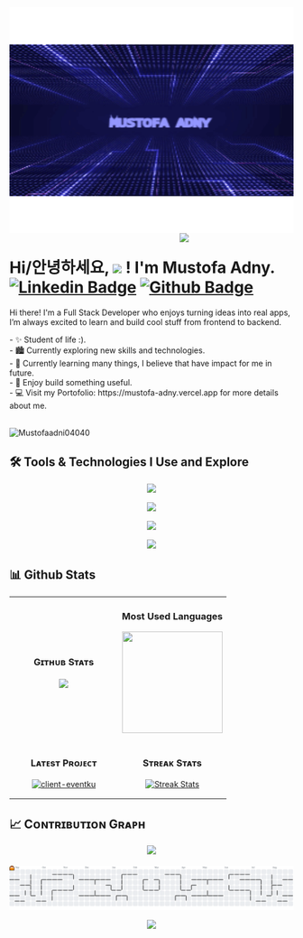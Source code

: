 <img width="100%" height="400px" align="center" alt="GIF" src="https://raw.githubusercontent.com/Mustofaadni04040/banner-gif/main/3dgifmaker12140.gif" />

<!--Owl-->
<div>
  <img align="right" width="40%" src="https://owlbertsio-resized.s3.amazonaws.com/Popper.psd.full.png">
</div>

<!--Profile Header-->

# Hi/안녕하세요, <img src="https://emojis.slackmojis.com/emojis/images/1531849430/4246/blob-sunglasses.gif?1531849430" width="30"/> ! I'm Mustofa Adny.<br>[![Linkedin Badge](https://img.shields.io/badge/-LinkedIn-0077B5?style=flat&logo=Linkedin&logoColor=white&link=https://www.linkedin.com/in/mustofa-adny-a64791217/)](https://www.linkedin.com/in/mustofa-adny-a64791217/) [![Github Badge](https://img.shields.io/badge/-Github-242A2D?style=flat&logo=Github&logoColor=white&link=https://github.com/Mustofaadni04040/)](https://github.com/Mustofaadni04040/)

<!--Profile Description-->
<p align="left">Hi there! I'm a Full Stack Developer who enjoys turning ideas into real apps,  I’m always excited to learn and build cool stuff from frontend to backend.</p>
- ✨ Student of life :). <br />
- 🏙 Currently exploring new skills and technologies. <br />
- 🌱 Currently learning many things, I believe that have impact for me in future. <br />
- 🤝 Enjoy build something useful. <br />
- 💻 Visit my Portofolio: https://mustofa-adny.vercel.app for more details about me. <br />
<br />

<!--Profile Count Badge-->
<p align="left">
  <img src="https://komarev.com/ghpvc/?username=Mustofaadni04040&label=Profile%20views&color=27548A&style=for-the-badge&logo=star" alt="Mustofaadni04040" style="padding-right:20px;" />
</p>

<!--Tools & Technologies-->

## 🛠️ Tools & Technologies I Use and Explore

<p align="center">
  <a href="https://github.com/Mustofaadni04040">
    <img
      src="https://go-skill-icons.vercel.app/api/icons?i=html,javascript,typescript,go,python,css,tailwind,sass,mui,shadcn,react,reactnative,nextjs"
    />
  </a>
</p>
<p align="center">
  <a href="https://github.com/Mustofaadni04040">
    <img
      src="https://go-skill-icons.vercel.app/api/icons?i=redux,nodejs,expressjs,postgresql,mysql,mongodb,github,expo"
    />
  </a>
</p>
<p align="center">
  <a href="https://github.com/Mustofaadni04040">
    <img
      src="https://go-skill-icons.vercel.app/api/icons?i=docker,postman,vscode,npm"
    />
  </a>
</p>
<p align="center">
  <a href="https://github.com/Mustofaadni04040">
    <img
      src="https://go-skill-icons.vercel.app/api/icons?i=vite,figma"
    />
  </a>
</p>

<!--Profile Stats-->

## 📊 Github Stats

<table width="100%">
  <tr>
    <td width="50%">
      <h3 align="center"><strong>Gɪᴛʜᴜʙ Sᴛᴀᴛs</strong></h3>
      <p align="center">
        <a href="https://github.com/Mustofaadni04040">
          <img align="center" height="180em" src="https://github-readme-stats-eight-theta.vercel.app/api?username=Mustofaadni04040&show_icons=true&theme=algolia&include_all_commits=true&count_private=true"/>
        </a>
      </p>
    </td>
    <td width="50%">
      <h3 align="center"><strong>Most Used Languages</strong></h3>
      <p align="center">
        <a href="https://github.com/Mustofaadni04040">
          <img align="center" height="180em" width="100%" src="https://github-readme-stats-eight-theta.vercel.app/api/top-langs/?username=Mustofaadni04040&layout=compact&langs_count=8&theme=algolia"/>
        </a>
      </p>
    </td>
  </tr>
  <tr>
    <td width="50%">
      <h3 align="center"><strong>Lᴀᴛᴇsᴛ Pʀᴏᴊᴇᴄᴛ</strong></h3>
      <p align="center">
        <a href="https://github.com/Mustofaadni04040/client-eventku">
          <img align="center" height="180em" src="https://github-readme-stats.vercel.app/api/pin/?username=Mustofaadni04040&repo=client-eventku&theme=nightowl&show_owner=true&bg_color=050f2c&title_color=0194dd&text_color=ffffff" alt="client-eventku" />
        </a>
      </p>
    </td>
    <td width="50%">
      <h3 align="center"><strong>Sᴛʀᴇᴀᴋ Sᴛᴀᴛs</strong></h3>
      <p align="center">
        <a href="https://github.com/Mustofaadni04040">
          <img align="center" height="180em" src="https://streak-stats.demolab.com?user=Mustofaadni04040&theme=nightowl&background=050f2c&fire=0194dd&ring=0194dd&sideNums=ffffff&sideLabels=ffffff&dates=0194dd&currStreakNum=ffffff" alt="Streak Stats" />
        </a>
      </p>
    </td>
  </tr>
</table>

<!--Contribution Graph-->
<h2 align="left">📈 Cᴏɴᴛʀɪʙᴜᴛɪᴏɴ Gʀᴀᴘʜ</h2>
<div align="center">
    <img src="https://github-readme-activity-graph.vercel.app/graph?username=Mustofaadni04040&bg_color=050f2c&&color=ffffff&line=0194dd&point=ffeb95&area=false&hide_border=false" border-radius="15">
</div>

<br />
<picture>
  <source media="(prefers-color-scheme: dark)" srcset="https://raw.githubusercontent.com/Mustofaadni04040/Mustofaadni04040/output/pacman-contribution-graph-dark.svg">
  <source media="(prefers-color-scheme: light)" srcset="https://raw.githubusercontent.com/Mustofaadni04040/Mustofaadni04040/output/pacman-contribution-graph.svg">
  <img alt="Pac-Man contribution graph" src="https://raw.githubusercontent.com/Mustofaadni04040/Mustofaadni04040/output/pacman-contribution-graph.svg">
</picture>
<!--Footer-->
<p align="center">
  <img src="https://capsule-render.vercel.app/api?type=waving&height=100&color=gradient&section=footer&reversal=false"/>
</p>
